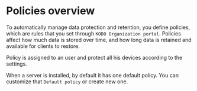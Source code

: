 # Policies overview

To automatically manage data protection and retention, you define policies, which are rules that you set through `KODO Organization portal`. Policies affect how much data is stored over time, and how long data is retained and available for clients to restore.

Policy is assigned to an user and protect all his devices according to the settings.

When a server is installed, by default it has one default policy. You can customize that `Default policy` or create new one.

